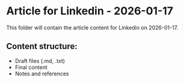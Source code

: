 # Article for Linkedin - 2026-01-17

This folder will contain the article content for Linkedin on 2026-01-17.

## Content structure:
- Draft files (.md, .txt)
- Final content
- Notes and references

